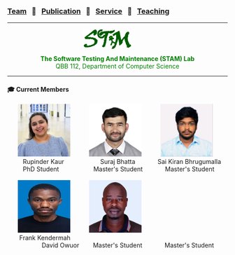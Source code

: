 ### [Team](stamlab.md) &nbsp;&nbsp;🌴&nbsp;&nbsp; [Publication](publications.md) &nbsp;&nbsp;🌴&nbsp;&nbsp; [Service](services.md) &nbsp;&nbsp;🌴&nbsp;&nbsp; [Teaching](teaching.md)
***
<style type="text/css">
.center{
  text-align:center; 
  display:block;
}

.centerImg {
  display: block;
  margin-left: 170px;  
}

</style>

<img src="assets/img/stam_logo.png" alt="The Software Testing And Maintenance (STAM) Lab" width="120" height="45" class="centerImg">
<p class="center" style="color:green;">
<b> The Software Testing And Maintenance (STAM) Lab</b><br>
QBB 112, Department of Computer Science
</p>

<hr>
<h4>‍🎓 Current Members</h4>
&nbsp;&nbsp;&nbsp;&nbsp;&nbsp;&nbsp;<img src="assets/img/rupinder_kaur.jpg" alt="Rupinder_Kaur" width="120" height="120">
&nbsp;&nbsp;&nbsp;&nbsp;&nbsp;&nbsp;&nbsp;&nbsp;&nbsp;&nbsp;<img src="assets/img/suraj_bhatta.JPG" alt="suraj_bhatta" width="120" height="120">
&nbsp;&nbsp;&nbsp;&nbsp;&nbsp;&nbsp;&nbsp;&nbsp;&nbsp;&nbsp;<img src="assets/img/sai_kiran.jpg" alt="Sai_Kiran" width="120" height="120"><br>
&nbsp;&nbsp;&nbsp;&nbsp;&nbsp;&nbsp;&nbsp;&nbsp;&nbsp;Rupinder Kaur
&nbsp;&nbsp;&nbsp;&nbsp;&nbsp;&nbsp;&nbsp;&nbsp;&nbsp;&nbsp;&nbsp;&nbsp;&nbsp;&nbsp;&nbsp;&nbsp;&nbsp;&nbsp;&nbsp;&nbsp;Suraj Bhatta
&nbsp;&nbsp;&nbsp;&nbsp;&nbsp;&nbsp;&nbsp;&nbsp;&nbsp;&nbsp;&nbsp;&nbsp;Sai Kiran Bhrugumalla
&nbsp;&nbsp;&nbsp;&nbsp;&nbsp;&nbsp;&nbsp;&nbsp;&nbsp;PhD Student
&nbsp;&nbsp;&nbsp;&nbsp;&nbsp;&nbsp;&nbsp;&nbsp;&nbsp;&nbsp;&nbsp;&nbsp;&nbsp;&nbsp;&nbsp;&nbsp;&nbsp;&nbsp;&nbsp;Master's Student
&nbsp;&nbsp;&nbsp;&nbsp;&nbsp;&nbsp;&nbsp;&nbsp;&nbsp;&nbsp;&nbsp;&nbsp;Master's Student
<br>
<br>
&nbsp;&nbsp;&nbsp;&nbsp;&nbsp;&nbsp;<img src="assets/img/frank.jpeg" alt="Frank_Kendermah" width="120" height="120">
&nbsp;&nbsp;&nbsp;&nbsp;&nbsp;&nbsp;&nbsp;&nbsp;&nbsp;&nbsp;<img src="assets/img/david_owuor.jpeg" alt="david_owuor" width="120" height="120"><br>
&nbsp;&nbsp;&nbsp;&nbsp;&nbsp;&nbsp;&nbsp;Frank Kendermah<br>
&nbsp;&nbsp;&nbsp;&nbsp;&nbsp;&nbsp;&nbsp;&nbsp;&nbsp;&nbsp;&nbsp;&nbsp;&nbsp;&nbsp;&nbsp;&nbsp;&nbsp;&nbsp;&nbsp;&nbsp;David Owuor
&nbsp;&nbsp;&nbsp;&nbsp;&nbsp;&nbsp;&nbsp;Master's Student
&nbsp;&nbsp;&nbsp;&nbsp;&nbsp;&nbsp;&nbsp;&nbsp;&nbsp;&nbsp;&nbsp;&nbsp;Master's Student